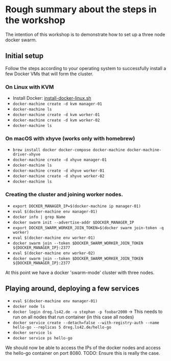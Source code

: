 # Rough summary about the steps in the workshop

The intention of this workshop is to demonstrate how to set up a three node
docker swarm.

## Initial setup

Follow the steps according to your operating system to successfully 
install a few Docker VMs that will form the cluster.

### On Linux with KVM

* Install Docker: [install-docker-linux.sh](install-docker.sh)
* `docker-machine create -d kvm manager-01`
* `docker-machine ls`
* `docker-machine create -d kvm worker-01`
* `docker-machine create -d kvm worker-02`
* `docker-machine ls`

### On macOS with xhyve (works only with homebrew)

* `brew install docker docker-compose docker-machine docker-machine-driver-xhyve`
* `docker-machine create -d xhyve manager-01`
* `docker-machine ls`
* `docker-machine create -d xhyve worker-01`
* `docker-machine create -d xhyve worker-02`
* `docker-machine ls`

### Creating the cluster and joining worker nodes.

* `export DOCKER_MANAGER_IP=$(docker-machine ip manager-01)`
* `eval $(docker-machine env manager-01)`
* `docker info | grep Name`
* `docker swarm init --advertise-addr $DOCKER_MANAGER_IP`
* `export DOCKER_SWARM_WORKER_JOIN_TOKEN=$(docker swarm join-token -q worker)`
* `eval $(docker-machine env worker-01)`
* `docker swarm join --token $DOCKER_SWARM_WORKER_JOIN_TOKEN ${DOCKER_MANAGER_IP}:2377`
* `eval $(docker-machine env worker-02)`
* `docker swarm join --token $DOCKER_SWARM_WORKER_JOIN_TOKEN ${DOCKER_MANAGER_IP}:2377`

At this point we have a docker 'swarm-mode' cluster with three nodes.

## Playing around, deploying a few services

* `eval $(docker-machine env manager-01)`
* `docker node ls`
* `docker login dreg.ls42.de -u stephan -p foobar2000` -> This needs to 
  run on all nodes that run container (in this case all nodes)
* `docker service create --detach=false --with-registry-auth --name 
  hello-go --replicas 5 dreg.ls42.de/hello-go`
* `docker service ls`
* `docker service ps hello-go`

We should now be able to access the IPs of the docker nodes and access 
the hello-go container on port 8080. TODO: Ensure this is really the 
case.
